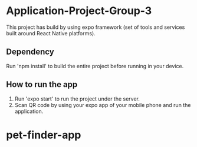 # Application-Project-Group-3
This project has build by using expo framework (set of tools and services built around React Native platforms).

## Dependency
Run 'npm install' to build the entire project before running in your device.

## How to run the app
1. Run 'expo start' to run the project under the server.
2. Scan QR code by using your expo app of your mobile phone and run the application.
# pet-finder-app
